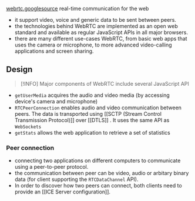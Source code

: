 [webrtc.googlesource](https://webrtc.googlesource.com/src)
real-time communication for the web
- it support video, voice and generic data to be sent between peers.
- the technologies behind WebRTC are implemented as an open web standard and available as regular JavaScript APIs in all major browsers.
- there are many different use-cases WebRTC, from basic web apps that uses the camera or microphone, to more advanced video-calling applications and screen sharing.

## Design

> [!INFO] Major components of WebRTC include several JavaScript API
- `getUserMedia` acquires the audio and video media (by accessing device's camera and microphone)
- `RTCPeerConnection` enables audio and video communication between peers. The data is transported using [[SCTP (Stream Control Transmission Protocol)]] over [[DTLS]] . It uses the same API as `WebSockets`
- `getStats` allows the web application to retrieve a set of statistics

### Peer connection
- connecting two applications on different computers to communicate using a peer-to-peer protocol.
- the communication between peer can be video, audio or arbitary binary data (for client supporting the `RTCDataChannel` API).
- In order to discover how two peers can connect, both clients need to provide an [[ICE Server configuration]]. 